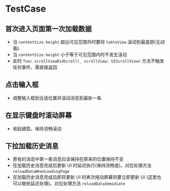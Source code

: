 #  TestCase

## 首次进入页面第一次加载数据

* 当 `contentSize.height` 超出可见范围外时要将 `tableView` 滚动到最底部(无动画).
* 当 `contentSize.height` 小于等于可见范围内时不发生滚动
* 此时 `func scrollViewDidScroll(_ scrollView: UIScrollView)` 方法不触发任何事件，需直接返回

## 点击输入框

* 调整输入框到合适位置并滚动消息到最新一条

## 在显示键盘时滚动屏幕

* 收起键盘，保持流畅滚动

## 下拉加载历史消息

* 原有的消息中第一条消息应该保持在原来的位置保持不变
* 在加载历史消息完成后更新 UI 时延迟执行(保持流畅度)。对应处理方法 `reloadDataWhenLoadingPage`
* 在加载历史消息完成后即将更新 UI 时再次拖动屏幕则要立即更新 UI (这里也可以做些延迟处理)。对应处理方法 `reloadDataImmidiate`



